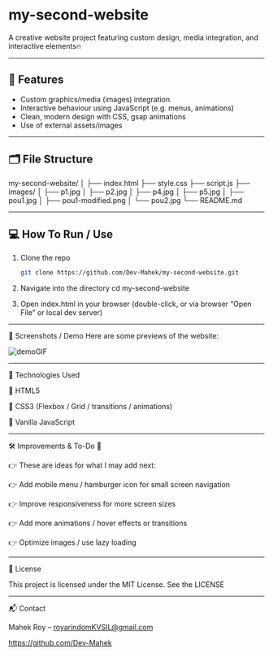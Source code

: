 # my-second-website

A creative website project featuring custom design, media integration, and interactive elements🔥

---

## 🎯 Features
 
- Custom graphics/media (images) integration  
- Interactive behaviour using JavaScript (e.g. menus, animations)  
- Clean, modern design with CSS, gsap animations 
- Use of external assets/images  

---

## 🗂️ File Structure

my-second-website/
│
├── index.html
├── style.css
├── script.js
├── images/
│   ├── p1.jpg
│   ├── p2.jpg
│   ├── p4.jpg
│   ├── p5.jpg
│   ├── pou1.jpg
│   ├── pou1-modified.png
│   └── pou2.jpg
└── README.md

---

## 💻 How To Run / Use

1. Clone the repo  
   ```bash
   git clone https://github.com/Dev-Mahek/my-second-website.git

2. Navigate into the directory
   cd my-second-website

3. Open index.html in your browser (double-click, or via browser “Open File” or local dev server)

---

📸 Screenshots / Demo
Here are some previews of the website:

![demoGIF](https://github.com/user-attachments/assets/c150f943-297b-4110-b03b-185101c01493)

---

🔧 Technologies Used

 🔴 HTML5

 🔴 CSS3 (Flexbox / Grid / transitions / animations)

 🔴 Vanilla JavaScript

---

🛠️ Improvements & To-Do 🎯

 👉 These are ideas for what I may add next:

 👉 Add mobile menu / hamburger icon for small screen navigation

 👉 Improve responsiveness for more screen sizes

 👉 Add more animations / hover effects or transitions

 👉 Optimize images / use lazy loading

---

🤝 License

This project is licensed under the MIT License. See the LICENSE

---

📬 Contact

Mahek Roy – royarindomKVSIL@gmail.com

https://github.com/Dev-Mahek
